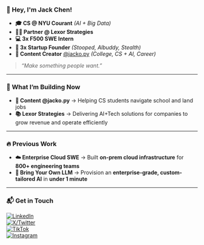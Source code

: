### 👋 Hey, I'm Jack Chen!  

- **🎓 CS @ NYU Courant** _(AI + Big Data)_
- **🧑‍💻 Partner @ Lexor Strategies**
- **💻 3x F500 SWE Intern**  
- **🚀 3x Startup Founder** _(Stooped, Albuddy, Stealth)_  
- **🎥 Content Creator** [@jacko.py](https://www.instagram.com/jacko.py/) _(College, CS + AI, Career)_  

> _“Make something people want.”_  

---

### 🚀 What I’m Building Now  

- **🎥 Content @jacko.py** → Helping CS students navigate school and land jobs  
- **📚 Lexor Strategies** → Delivering AI+Tech solutions for companies to grow revenue and operate efficiently

---

### 🔥 Previous Work  

- **☁️ Enterprise Cloud SWE** → Built **on-prem cloud infrastructure** for **800+ engineering teams**  
- **🤖 Bring Your Own LLM** → Provision an **enterprise-grade, custom-tailored AI** in **under 1 minute**  

---

### 📬 Get in Touch  

[![LinkedIn](https://img.shields.io/badge/LinkedIn-Connect-blue?style=flat&logo=linkedin)](https://www.linkedin.com/in/jackziyangchen/)  
[![X/Twitter](https://img.shields.io/badge/X-%40jackziyangchen-black?style=flat&logo=twitter)](https://twitter.com/jackziyangchen)  
[![TikTok](https://img.shields.io/badge/TikTok-%40jacko.py-pink?style=flat&logo=tiktok)](https://www.tiktok.com/@jacko.py)  
[![Instagram](https://img.shields.io/badge/Instagram-%40jacko.py-purple?style=flat&logo=instagram)](https://www.instagram.com/jacko.py) 
